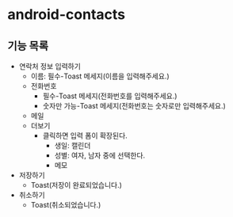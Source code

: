# android-contacts
## 기능 목록
- 연락처 정보 입력하기
  - 이름: 필수-Toast 메세지(이름을 입력해주세요.)
  - 전화번호
    - 필수-Toast 메세지(전화번호를 입력해주세요.)
    - 숫자만 가능-Toast 메세지(전화번호는 숫자로만 입력해주세요.)
  - 메일
  - 더보기
    - 클릭하면 입력 폼이 확장된다.
      - 생일: 캘린더
      - 성별: 여자, 남자 중에 선택한다.
      - 메모
- 저장하기
  - Toast(저장이 완료되었습니다.)
- 취소하기
  - Toast(취소되었습니다.)
